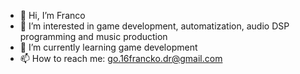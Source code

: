 - 👋 Hi, I’m Franco
- 👀 I’m interested in game development, automatization, audio DSP programming and music production
- 🌱 I’m currently learning game development
- 📫 How to reach me: go.16francko.dr@gmail.com
<!---
francko-diaz/francko-diaz is a ✨ special ✨ repository because its `README.md` (this file) appears on your GitHub profile.
You can click the Preview link to take a look at your changes.
--->
